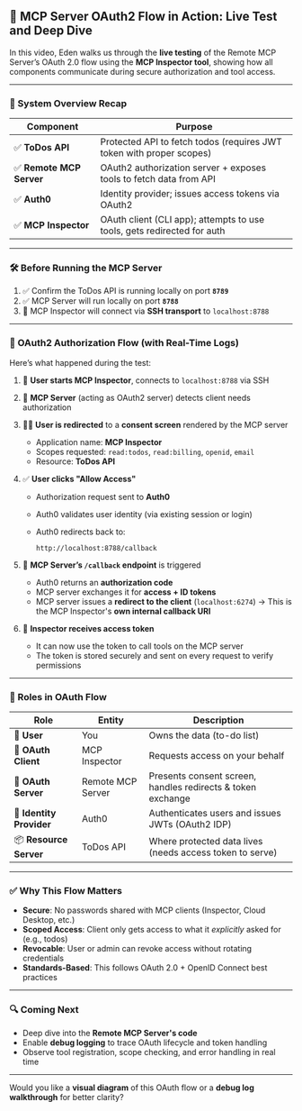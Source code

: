 ## 🔐 MCP Server OAuth2 Flow in Action: Live Test and Deep Dive

In this video, Eden walks us through the **live testing** of the Remote MCP Server’s OAuth 2.0 flow using the **MCP Inspector tool**, showing how all components communicate during secure authorization and tool access.

---

### 🧱 System Overview Recap

| Component                | Purpose                                                                 |
| ------------------------ | ----------------------------------------------------------------------- |
| ✅ **ToDos API**         | Protected API to fetch todos (requires JWT token with proper scopes)    |
| ✅ **Remote MCP Server** | OAuth2 authorization server + exposes tools to fetch data from API      |
| ✅ **Auth0**             | Identity provider; issues access tokens via OAuth2                      |
| ✅ **MCP Inspector**     | OAuth client (CLI app); attempts to use tools, gets redirected for auth |

---

### 🛠️ Before Running the MCP Server

1. ✅ Confirm the ToDos API is running locally on port **`8789`**
2. ✅ MCP Server will run locally on port **`8788`**
3. 🧪 MCP Inspector will connect via **SSH transport** to `localhost:8788`

---

### 🚦 OAuth2 Authorization Flow (with Real-Time Logs)

Here’s what happened during the test:

1. 🧭 **User starts MCP Inspector**, connects to `localhost:8788` via SSH

2. 🧼 **MCP Server** (acting as OAuth2 server) detects client needs authorization

3. 🧑‍💻 **User is redirected** to a **consent screen** rendered by the MCP server

   - Application name: **MCP Inspector**
   - Scopes requested: `read:todos`, `read:billing`, `openid`, `email`
   - Resource: **ToDos API**

4. ✅ **User clicks "Allow Access"**

   - Authorization request sent to **Auth0**
   - Auth0 validates user identity (via existing session or login)
   - Auth0 redirects back to:

     ```
     http://localhost:8788/callback
     ```

5. 🔁 **MCP Server’s `/callback` endpoint** is triggered

   - Auth0 returns an **authorization code**
   - MCP server exchanges it for **access + ID tokens**
   - MCP server issues a **redirect to the client** (`localhost:6274`)
     → This is the MCP Inspector's **own internal callback URI**

6. 🔐 **Inspector receives access token**

   - It can now use the token to call tools on the MCP server
   - The token is stored securely and sent on every request to verify permissions

---

### 🔑 Roles in OAuth Flow

| Role                     | Entity            | Description                                                 |
| ------------------------ | ----------------- | ----------------------------------------------------------- |
| 🧑 **User**              | You               | Owns the data (to-do list)                                  |
| 🧰 **OAuth Client**      | MCP Inspector     | Requests access on your behalf                              |
| 🧠 **OAuth Server**      | Remote MCP Server | Presents consent screen, handles redirects & token exchange |
| 🔐 **Identity Provider** | Auth0             | Authenticates users and issues JWTs (OAuth2 IDP)            |
| 📦 **Resource Server**   | ToDos API         | Where protected data lives (needs access token to serve)    |

---

### ✅ Why This Flow Matters

- **Secure**: No passwords shared with MCP clients (Inspector, Cloud Desktop, etc.)
- **Scoped Access**: Client only gets access to what it _explicitly_ asked for (e.g., todos)
- **Revocable**: User or admin can revoke access without rotating credentials
- **Standards-Based**: This follows OAuth 2.0 + OpenID Connect best practices

---

### 🔍 Coming Next

- Deep dive into the **Remote MCP Server's code**
- Enable **debug logging** to trace OAuth lifecycle and token handling
- Observe tool registration, scope checking, and error handling in real time

---

Would you like a **visual diagram** of this OAuth flow or a **debug log walkthrough** for better clarity?
